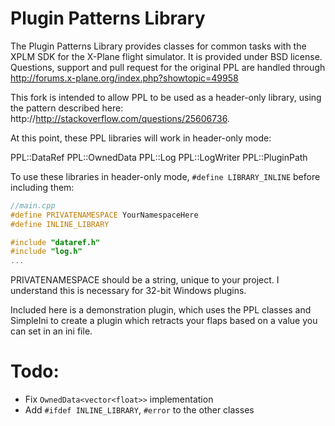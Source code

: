 Plugin Patterns Library
=======================

The Plugin Patterns Library provides classes for common tasks with the XPLM SDK for the X-Plane flight simulator. It is provided under BSD license. Questions, support and pull request for the original PPL are handled through http://forums.x-plane.org/index.php?showtopic=49958 

This fork is intended to allow PPL to be used as a header-only library, using the
pattern described here: http://http://stackoverflow.com/questions/25606736.

At this point, these PPL libraries will work in header-only mode:

PPL::DataRef
PPL::OwnedData
PPL::Log
PPL::LogWriter
PPL::PluginPath

To use these libraries in header-only mode, `#define LIBRARY_INLINE` before
including them:

```c++
//main.cpp
#define PRIVATENAMESPACE YourNamespaceHere
#define INLINE_LIBRARY

#include "dataref.h"
#include "log.h"
...
```

PRIVATENAMESPACE should be a string, unique to your project. I understand this
is necessary for 32-bit Windows plugins.

Included here is a demonstration plugin, which uses the PPL classes and SimpleIni
to create a plugin which retracts your flaps based on a value you can set in an
ini file.

Todo:
=====

 - Fix `OwnedData<vector<float>>` implementation
 - Add `#ifdef INLINE_LIBRARY`, `#error` to the other classes